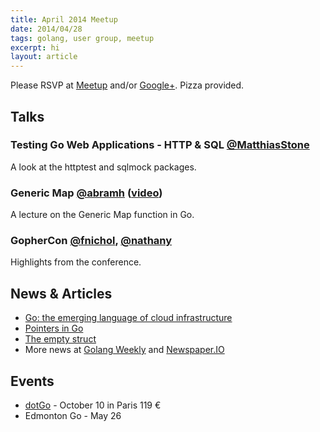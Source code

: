 ```yaml
---
title: April 2014 Meetup
date: 2014/04/28
tags: golang, user group, meetup
excerpt: hi
layout: article
---
```


Please RSVP at [Meetup](http://www.meetup.com/startupedmonton/events/173880022/) and/or [Google+](https://plus.google.com/u/0/events/c1sbuksfmhr038su10u48t0hduc?authkey=CMvS_ori8v6nHw). Pizza provided. 

## Talks

### Testing Go Web Applications - HTTP & SQL [@MatthiasStone](https://twitter.com/MatthiasStone)

A look at the httptest and sqlmock packages.

### Generic Map [@abramh](https://twitter.com/abramh) ([video](https://www.youtube.com/watch?v=RyPJFx-35LQ))

A lecture on the Generic Map function in Go.

### GopherCon [@fnichol](https://twitter.com/fnichol), [@nathany](https://twitter.com/nathany)

Highlights from the conference.

## News &amp; Articles

* [Go: the emerging language of cloud infrastructure](http://redmonk.com/dberkholz/2014/03/18/go-the-emerging-language-of-cloud-infrastructure/)
* [Pointers in Go](http://dave.cheney.net/2014/03/17/pointers-in-go)
* [The empty struct](http://dave.cheney.net/2014/03/25/the-empty-struct)
* More news at [Golang Weekly](http://www.golangweekly.com/) and [Newspaper.IO](http://www.newspaper.io/golang)

## Events

* [dotGo](http://www.dotgo.eu/) - October 10 in Paris 119 &euro;
* Edmonton Go - May 26
